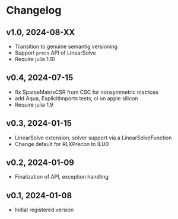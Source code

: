 # Changelog

## v1.0, 2024-08-XX
- Transition to genuine semantig versioning
- Support `precs` API of LinearSolve
- Require julia 1.10

## v0.4, 2024-07-15
- fix SparseMatrixCSR from CSC for nonsymmetric matrices
- add Aqua, ExplicitImports tests, ci on apple silicon
- Require julia 1.9

## v0.3, 2024-01-15
- LinearSolve extension, solver support  via a LinearSolveFunction 
- Change default for RLXPrecon to ILU0

## v0.2, 2024-01-09 
- Finalization of API, exception handling

## v0.1, 2024-01-08
- Initial registered version

